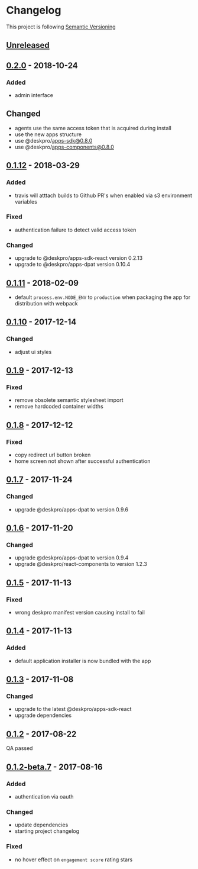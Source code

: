 # Changelog

This project is following [Semantic Versioning](http://semver.org)

## [Unreleased][]

## [0.2.0][] - 2018-10-24

### Added

  - admin interface
  
## Changed

  - agents use the same access token that is acquired during install
  - use the new apps structure
  - use @deskpro/apps-sdk@0.8.0
  - use @deskpro/apps-components@0.8.0

## [0.1.12][] - 2018-03-29

### Added

   - travis will atttach builds to Github PR's when enabled via s3 environment variables

### Fixed

   - authentication failure to detect valid access token

### Changed

   - upgrade to @deskpro/apps-sdk-react version 0.2.13
   - upgrade to @deskpro/apps-dpat version 0.10.4

## [0.1.11][] - 2018-02-09

 - default `process.env.NODE_ENV` to `production` when packaging the app for distribution with webpack  

## [0.1.10][] - 2017-12-14

### Changed

  - adjust ui styles 

## [0.1.9][] - 2017-12-13

### Fixed

  - remove obsolete semantic stylesheet import
  - remove hardcoded container widths

## [0.1.8][] - 2017-12-12

### Fixed

  - copy redirect url button broken
  - home screen not shown after successful authentication

## [0.1.7][] - 2017-11-24

### Changed

- upgrade @deskpro/apps-dpat to version 0.9.6

## [0.1.6][] - 2017-11-20

### Changed

- upgrade @deskpro/apps-dpat to version 0.9.4
- upgrade @deskpro/react-components to version 1.2.3

## [0.1.5][] - 2017-11-13

### Fixed

 - wrong deskpro manifest version causing install to fail


## [0.1.4][] - 2017-11-13

### Added

 - default application installer is now bundled with the app

## [0.1.3][] - 2017-11-08

### Changed

 - upgrade to the latest @deskpro/apps-sdk-react
 - upgrade dependencies

## [0.1.2][] - 2017-08-22

QA passed

## [0.1.2-beta.7][] - 2017-08-16

### Added
 - authentication via oauth

### Changed
 - update dependencies
 - starting project changelog
 
### Fixed 
 - no hover effect on `engagement score` rating stars

[Unreleased]: https://github.com/DeskproApps/mailchimp/compare/v0.2.0...HEAD
[0.2.0]: https://github.com/DeskproApps/mailchimp/compare/v0.1.12...v0.1.13
[0.1.12]: https://github.com/DeskproApps/mailchimp/compare/v0.1.11...v0.1.12
[0.1.11]: https://github.com/DeskproApps/mailchimp/compare/v0.1.10...v0.1.11
[0.1.10]: https://github.com/DeskproApps/mailchimp/compare/v0.1.9...v0.1.10
[0.1.9]: https://github.com/DeskproApps/mailchimp/compare/v0.1.8...v0.1.9
[0.1.8]: https://github.com/DeskproApps/mailchimp/compare/v0.1.7...v0.1.8
[0.1.7]: https://github.com/DeskproApps/mailchimp/compare/v0.1.6...v0.1.7
[0.1.6]: https://github.com/DeskproApps/mailchimp/compare/v0.1.5...v0.1.6
[0.1.5]: https://github.com/DeskproApps/mailchimp/compare/v0.1.4...v0.1.5
[0.1.4]: https://github.com/DeskproApps/mailchimp/compare/v0.1.3...v0.1.4
[0.1.3]: https://github.com/DeskproApps/mailchimp/compare/v0.1.2...v0.1.3
[0.1.2]: https://github.com/DeskproApps/mailchimp/compare/v0.1.2-beta.7...v0.1.2
[0.1.2-beta.7]: https://github.com/DeskproApps/mailchimp/tree/v0.1.2-beta.7
